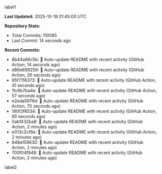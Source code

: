 
label1 
<!-- ACTIVITY_START -->
**Last Updated:** 2025-10-18 01:45:00 UTC

**Repository Stats:**
- Total Commits: 110085
- Last Commit: 14 seconds ago

**Recent Commits:**
- 8b44a66c5b: 🤖 Auto-update README with recent activity (GitHub Action, 14 seconds ago)
- d86e699259: 🤖 Auto-update README with recent activity (GitHub Action, 26 seconds ago)
- 95f7116373: 🤖 Auto-update README with recent activity (GitHub Action, 41 seconds ago)
- 1fc6b7ba4e: 🤖 Auto-update README with recent activity (GitHub Action, 57 seconds ago)
- e2eda5976d: 🤖 Auto-update README with recent activity (GitHub Action, 70 seconds ago)
- 190f2f6534: 🤖 Auto-update README with recent activity (GitHub Action, 85 seconds ago)
- 0abf432ba8: 🤖 Auto-update README with recent activity (GitHub Action, 2 minutes ago)
- e013c2cf6e: 🤖 Auto-update README with recent activity (GitHub Action, 2 minutes ago)
- 848e159630: 🤖 Auto-update README with recent activity (GitHub Action, 2 minutes ago)
- 700f04f948: 🤖 Auto-update README with recent activity (GitHub Action, 2 minutes ago)
<!-- ACTIVITY_END -->

label2

